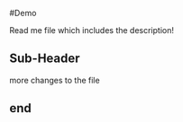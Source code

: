 #Demo

Read me file which includes the description!

## Sub-Header

more changes to the file

## end